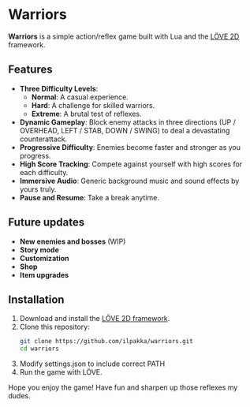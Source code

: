 # Warriors

**Warriors** is a simple action/reflex game built with Lua and the [LÖVE 2D](https://love2d.org/) framework.

## Features

- **Three Difficulty Levels**: 
  - **Normal**: A casual experience.
  - **Hard**: A challenge for skilled warriors.
  - **Extreme**: A brutal test of reflexes.
- **Dynamic Gameplay**: Block enemy attacks in three directions (UP / OVERHEAD, LEFT / STAB, DOWN / SWING) to deal a devastating counterattack.
- **Progressive Difficulty**: Enemies become faster and stronger as you progress.
- **High Score Tracking**: Compete against yourself with high scores for each difficulty.
- **Immersive Audio**: Generic background music and sound effects by yours truly.
- **Pause and Resume**: Take a break anytime.

## Future updates

- **New enemies and bosses** (WIP)
- **Story mode**
- **Customization**
- **Shop**
- **Item upgrades**

## Installation

1. Download and install the [LÖVE 2D framework](https://love2d.org/).
2. Clone this repository:
   ```bash
   git clone https://github.com/ilpakka/warriors.git
   cd warriors
   ```
3. Modify settings.json to include correct PATH
4. Run the game with LÖVE.

Hope you enjoy the game! Have fun and sharpen up those reflexes my dudes.
